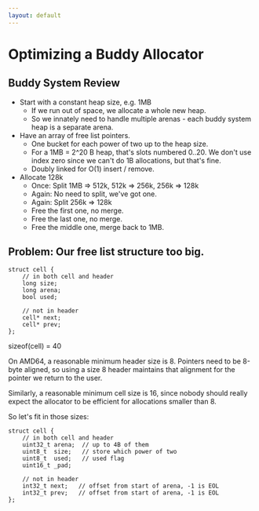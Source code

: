 ```yaml
---
layout: default
---
```


# Optimizing a Buddy Allocator

## Buddy System Review

 - Start with a constant heap size, e.g. 1MB
   - If we run out of space, we allocate a whole new heap.
   - So we innately need to handle multiple arenas - each buddy system
     heap is a separate arena.
 - Have an array of free list pointers.
   - One bucket for each power of two up to the heap size.
   - For a 1MB = 2^20 B heap, that's slots numbered 0..20. We don't use index
     zero since we can't do 1B allocations, but that's fine.
   - Doubly linked for O(1) insert / remove.
 - Allocate 128k
   - Once: Split 1MB => 512k, 512k => 256k, 256k => 128k
   - Again: No need to split, we've got one.
   - Again: Split 256k => 128k
   - Free the first one, no merge.
   - Free the last one, no merge.
   - Free the middle one, merge back to 1MB.

## Problem: Our free list structure too big.

```
struct cell {
    // in both cell and header
    long size;
    long arena;
    bool used;
    
    // not in header
    cell* next;
    cell* prev;
};
```

sizeof(cell) = 40

On AMD64, a reasonable minimum header size is 8. Pointers need to be 8-byte
aligned, so using a size 8 header maintains that alignment for the pointer we
return to the user.

Similarly, a reasonable minimum cell size is 16, since nobody should really
expect the allocator to be efficient for allocations smaller than 8.

So let's fit in those sizes:

```
struct cell {
    // in both cell and header
    uint32_t arena;  // up to 4B of them
    uint8_t  size;   // store which power of two
    uint8_t  used;   // used flag
    uint16_t _pad;
    
    // not in header
    int32_t next;   // offset from start of arena, -1 is EOL
    int32_t prev;   // offset from start of arena, -1 is EOL
};
```
